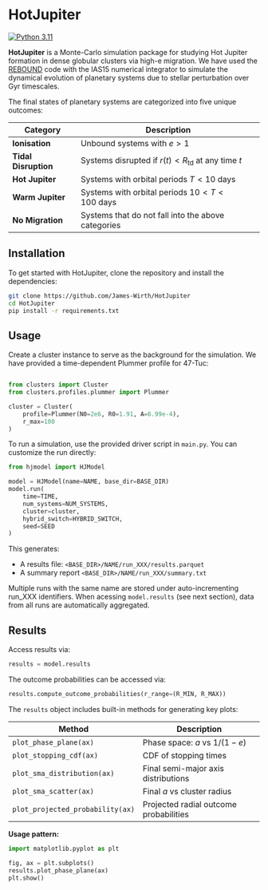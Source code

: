 # HotJupiter

[![Python 3.11](https://img.shields.io/badge/Python-3.11-blue.svg)](https://www.python.org/downloads/release/python-3110/)

**HotJupiter** is a Monte-Carlo simulation package for studying Hot Jupiter formation in dense globular clusters via high-e migration. We have used the [REBOUND](https://github.com/hannorein/rebound) code with the IAS15 numerical integrator to simulate the dynamical evolution of planetary systems due to stellar perturbation over Gyr timescales.

The final states of planetary systems are categorized into five unique outcomes:

| Category            | Description                                                     |
|---------------------|-----------------------------------------------------------------|
| **Ionisation**      | Unbound systems with $e > 1$                                   |
| **Tidal Disruption**| Systems disrupted if $r(t) < R_{\mathrm{td}}$ at any time $t$  |
| **Hot Jupiter**     | Systems with orbital periods $T < 10 \ \mathrm{days}$          |
| **Warm Jupiter**    | Systems with orbital periods $10 < T < 100 \ \mathrm{days}$    |
| **No Migration**    | Systems that do not fall into the above categories             |


## Installation

To get started with HotJupiter, clone the repository and install the dependencies:

```bash
git clone https://github.com/James-Wirth/HotJupiter
cd HotJupiter
pip install -r requirements.txt
```

## Usage

Create a cluster instance to serve as the background for the simulation. We have provided a time-dependent Plummer profile for 47-Tuc:

```python

from clusters import Cluster
from clusters.profiles.plummer import Plummer

cluster = Cluster(
    profile=Plummer(N0=2e6, R0=1.91, A=6.99e-4),
    r_max=100
)
```

To run a simulation, use the provided driver script in `main.py`. You can customize the run directly:

```python
from hjmodel import HJModel

model = HJModel(name=NAME, base_dir=BASE_DIR)
model.run(
    time=TIME,
    num_systems=NUM_SYSTEMS,
    cluster=cluster,
    hybrid_switch=HYBRID_SWITCH,
    seed=SEED
)
```

This generates:

- A results file: `<BASE_DIR>/NAME/run_XXX/results.parquet`
- A summary report `<BASE_DIR>/NAME/run_XXX/summary.txt`

Multiple runs with the same name are stored under auto-incrementing run_XXX identifiers. 
When acessing `model.results` (see next section), data from all runs are automatically aggregated.

## Results

Access results via:

```python
results = model.results
```

The outcome probabilities can be accessed via:

```python
results.compute_outcome_probabilities(r_range=(R_MIN, R_MAX))
```

The `results` object includes built-in methods for generating key plots:

| Method                       | Description                                 |
|-----------------------------|---------------------------------------------|
| `plot_phase_plane(ax)`      | Phase space: $a$ vs $1/(1-e)$               |
| `plot_stopping_cdf(ax)`     | CDF of stopping times                       |
| `plot_sma_distribution(ax)` | Final semi-major axis distributions         |
| `plot_sma_scatter(ax)`      | Final $a$ vs cluster radius                 |
| `plot_projected_probability(ax)` | Projected radial outcome probabilities |

**Usage pattern:**

```python
import matplotlib.pyplot as plt

fig, ax = plt.subplots()
results.plot_phase_plane(ax)
plt.show()
